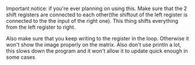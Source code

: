 Important notice: if you're ever planning on using this. Make sure that the 2 shift registers are connected to each other(the shiftout of the left register is connected to the the input of the right one). 
This thing shifts everything from the left register to right.


Also make sure that you keep writing to the register in the loop. Otherwise it won't show the image properly on the matrix. Also don't use println a lot, this slows down the program and it won't allow it to update quick enough in some cases
